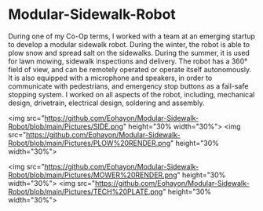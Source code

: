 # Modular-Sidewalk-Robot
During one of my Co-Op terms, I worked with a team at an emerging startup to develop a modular sidewalk robot. During the winter, the robot is able to plow snow and spread salt on the sidewalks. During the summer, it is used for lawn mowing, sidewalk inspections and delivery. The robot has a 360° field of view, and can be remotely operated or operate itself autonomously. It is also equipped with a microphone and speakers, in order to communicate with pedestrians, and emergency stop buttons as a fail-safe stopping system. I worked on all aspects of the robot, including, mechanical design, drivetrain, electrical design, soldering and assembly.

<img src="https://github.com/Eohayon/Modular-Sidewalk-Robot/blob/main/Pictures/SIDE.png" height="30% width="30%"> <img src="https://github.com/Eohayon/Modular-Sidewalk-Robot/blob/main/Pictures/PLOW%20RENDER.png" height="30% width="30%">

<img src="https://github.com/Eohayon/Modular-Sidewalk-Robot/blob/main/Pictures/MOWER%20RENDER.png" height="30% width="30%"> <img src="https://github.com/Eohayon/Modular-Sidewalk-Robot/blob/main/Pictures/TECH%20PLATE.png" height="30% width="30%">

